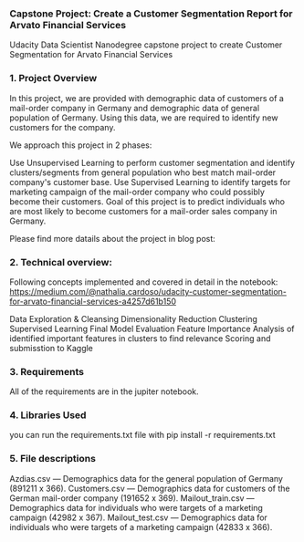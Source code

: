 ### Capstone Project: Create a Customer Segmentation Report for Arvato Financial Services
Udacity Data Scientist Nanodegree capstone project to create Customer Segmentation for Arvato Financial Services

### 1. Project Overview
In this project, we are provided with demographic data of customers of a mail-order company in Germany and demographic data of general population of Germany. Using this data, we are required to identify new customers for the company.

We approach this project in 2 phases:

Use Unsupervised Learning to perform customer segmentation and identify clusters/segments from general population who best match mail-order company's customer base.
Use Supervised Learning to identify targets for marketing campaign of the mail-order company who could possibly become their customers.
Goal of this project is to predict individuals who are most likely to become customers for a mail-order sales company in Germany.

Please find more datails about the project in blog post: 


### 2. Technical overview:

Following concepts implemented and covered in detail in the notebook: https://medium.com/@nathalia.cardoso/udacity-customer-segmentation-for-arvato-financial-services-a4257d61b150

Data Exploration & Cleansing
Dimensionality Reduction
Clustering
Supervised Learning
Final Model Evaluation
Feature Importance
Analysis of identified important features in clusters to find relevance
Scoring and submisstion to Kaggle


### 3. Requirements
All of the requirements are in the jupiter notebook.

### 4. Libraries Used
you can run the requirements.txt file with pip install -r requirements.txt

### 5. File descriptions

Azdias.csv — Demographics data for the general population of Germany (891211 x 366).
Customers.csv — Demographics data for customers of the German mail-order company (191652 x 369).
Mailout_train.csv — Demographics data for individuals who were targets of a marketing campaign (42982 x 367).
Mailout_test.csv — Demographics data for individuals who were targets of a marketing campaign (42833 x 366).

